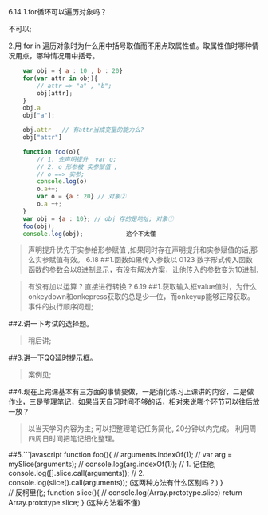 6.14
1.for循环可以遍历对象吗？

不可以;

2.用 for in 遍历对象时为什么用中括号取值而不用点取属性值。取属性值时哪种情况用点，哪种情况用中括号。

```javascript
    var obj = { a : 10 , b : 20}
    for(var attr in obj){
        // attr => "a" , "b";
        obj[attr];
    }
    obj.a 
    obj["a"];

    obj.attr   // 有attr当成变量的能力么? 
    obj["attr"]
```


```javascript
    function foo(o){
        // 1. 先声明提升  var o;
        // 2. o 形参被 实参赋值 ;
        // o ==> 实参;
        console.log(o)
        o.a++;
        var o = {a : 20} // 对象②
        o.a ++;
    }
    var obj = {a : 10}; // obj 存的是地址; 对象①
    foo(obj);
    console.log(obj);            这个不太懂
```

>  声明提升优先于实参给形参赋值 ,如果同时存在声明提升和实参赋值的话,那么实参赋值有效。
6.18
##1.函数如果传入参数以 0123 数字形式传入函数 函数的参数会以8进制显示，有没有解决方案，让他传入的参数变为10进制.

> 有没有加以运算 ? 直接进行转换 ? 
6.19
##1.获取输入框value值时，为什么onkeydown和onkepress获取的总是少一位，而onkeyup能够正常获取。
> 事件的执行顺序问题;

##2.讲一下考试的选择题。
> 稍后讲;

##3.讲一下QQ延时提示框。
> 案例见;

##4.现在上完课基本有三方面的事情要做，一是消化练习上课讲的内容，二是做作业，三是整理笔记，如果当天自习时间不够的话，相对来说哪个环节可以往后放一放？

> 以当天学习内容为主;
> 可以把整理笔记任务简化, 20分钟以内完成。 
> 利用周四周日时间把笔记细化整理。

##5.```javascript
    function foo(){
                  // arguments.indexOf(1);
                  // var arg = mySlice(arguments);
                  // console.log(arg.indexOf(1));
                  // 1. 记住他;
                  console.log([].slice.call(arguments));
                  // 2. 
                  console.log(slice().call(arguments));  (这两种方法有什么区别吗？)
            }           
            // 反柯里化;
            function slice(){
                  // console.log(Array.prototype.slice)
                  return Array.prototype.slice;
            }                                          (这种方法看不懂)  
```




